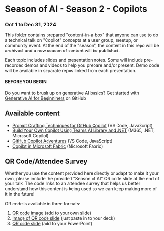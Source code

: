 # Season of AI - Season 2 - Copilots
### Oct 1 to Dec 31, 2024
This folder contains prepared "content-in-a-box" that anyone can use to do a technical talk on "Copilot" concepts at a user group, meetup, or community event. At the end of the "season", the content in this repo will be archived, and a new season of content will be published.

Each topic includes slides and presentation notes. Some will include pre-recorded demos and videos to help you prepare and/or present. Demo code will be available in separate repos linked from each presentation.

#### BEFORE YOU BEGIN
Do you want to brush up on generative AI basics? Get started with [Generative AI for Beginniners](https://microsoft.github.io/generative-ai-for-beginners/) on GitHub

## Available content

- [Prompt Crafting Techniques for GitHub Copilot](./prompt-crafting-techniques-github-copilot.md) (VS Code, JavaScript)
- [Build Your Own Copilot Using Teams AI Library and .NET](./build-your-own-copilot-teams-ai-library.md) (M365, .NET, Microsoft Copilot)
- [GitHub Copilot Adventures](https://github.com/microsoft/community-content/blob/main/SeasonOfAI-S2-Copilots/github-copilot-adventures.md) (VS Code, JavaScript)
- [Copilot in Microsoft Fabric](./copilot-in-microsoft-fabric.md) (Microsoft Fabric)

## QR Code/Attendee Survey
Whether you use the content provided here directly or adapt to make it your own, please include the provided "Season of AI" QR code slide at the end of your talk. The code links to an attendee survey that helps us better understand how this content is being used so we can keep making more of it in the future!

QR code is available in three formats:

1. [QR code image](SeasonOfAI-AttendeeSurvey-QR.png) (add to your own slide)
2. [Image of QR code slide](SeasonOfAI-AttendeeSurveyQR-Slide.png) (just paste in to your deck)
3. [QR code slide](SeasonOfAI-AttendeeSurveyQR-Slide.pptx) (add to your PowerPoint)

